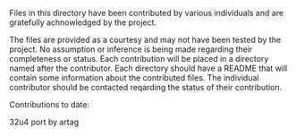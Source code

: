 Files in this directory have been contributed by various individuals and are gratefully achnowledged by the project.

The files are provided as a courtesy and may not have been tested by the project. No assumption or inference is being made regarding their completeness or status. Each contribution will be placed in a directory named after the contributor. Each directory should have a README that will contain some information about the contributed files. The individual contributor should be contacted reqarding the status of their contribution.

Contributions to date:

32u4 port by artag

